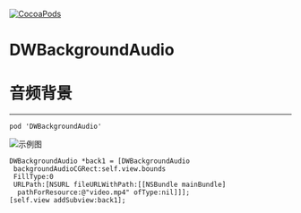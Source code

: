 [![CocoaPods](http://img.shields.io/cocoapods/v/DWBackgroundAudio.svg?style=flat)](http://cocoapods.org/?q=DWBackgroundAudio)
# DWBackgroundAudio
# 音频背景

---
    pod 'DWBackgroundAudio'
    
![示例图](https://github.com/dwanghello/DWBackgroundAudio/blob/master/视频背景.gif)

    DWBackgroundAudio *back1 = [DWBackgroundAudio
     backgroundAudioCGRect:self.view.bounds 
     FillType:0 
     URLPath:[NSURL fileURLWithPath:[[NSBundle mainBundle]
      pathForResource:@"video.mp4" ofType:nil]]];    
    [self.view addSubview:back1];

